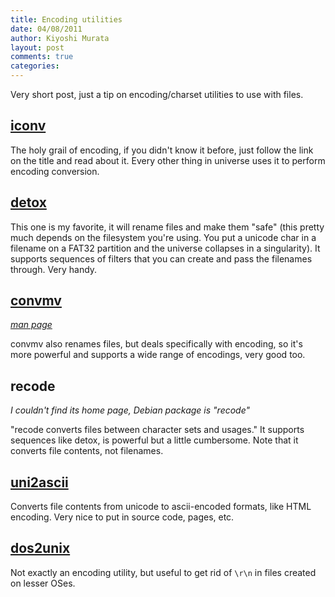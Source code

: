 ```yaml
--- 
title: Encoding utilities
date: 04/08/2011
author: Kiyoshi Murata
layout: post
comments: true
categories: 
--- 
```


Very short post, just a tip on encoding/charset utilities to use with files.

## [iconv](http://www.gnu.org/s/libiconv/)

The holy grail of encoding, if you didn't know it before, just follow the link
on the title and read about it. Every other thing in universe uses it to
perform encoding conversion.

## [detox](http://detox.sourceforge.net)

This one is my favorite, it will rename files and make them "safe" (this pretty
much depends on the filesystem you're using. You put a unicode char in a
filename on a FAT32 partition and the universe collapses in a singularity).
It supports sequences of filters that you can create and pass the filenames
through. Very handy.

## [convmv](http://www.j3e.de/linux/convmv)

_[man page](http://www.j3e.de/linux/convmv/man/)_

convmv also renames files, but deals specifically with encoding, so it's more
powerful and supports a wide range of encodings, very good too.

## recode

_I couldn't find its home page, Debian package is "recode"_

"recode converts files between character sets and usages." It supports
sequences like detox, is powerful but a little cumbersome. Note that it
converts file contents, not filenames.

## [uni2ascii](http://billposer.org/Software/uni2ascii.html)

Converts file contents from unicode to ascii-encoded formats, like HTML
encoding. Very nice to put in source code, pages, etc.

## [dos2unix](http://waterlan.home.xs4all.nl/dos2unix.html)

Not exactly an encoding utility, but useful to get rid of `\r\n` in files
created on lesser OSes.
